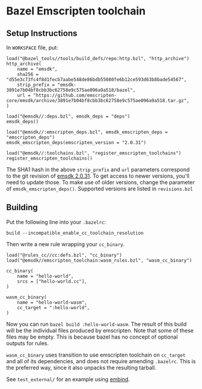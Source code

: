 # Bazel Emscripten toolchain

## Setup Instructions

In `WORKSPACE` file, put:
```starlark
load("@bazel_tools//tools/build_defs/repo:http.bzl", "http_archive")
http_archive(
    name = "emsdk",
    sha256 = "d55e3c73fc4f8d1fecb7aabe548de86bdb55080fe6b12ce593d63b8bade54567",
    strip_prefix = "emsdk-3891e7b04bf8cbb3bc62758e9c575ae096a9a518/bazel",
    url = "https://github.com/emscripten-core/emsdk/archive/3891e7b04bf8cbb3bc62758e9c575ae096a9a518.tar.gz",
)

load("@emsdk//:deps.bzl", emsdk_deps = "deps")
emsdk_deps()

load("@emsdk//:emscripten_deps.bzl", emsdk_emscripten_deps = "emscripten_deps")
emsdk_emscripten_deps(emscripten_version = "2.0.31")

load("@emsdk//:toolchains.bzl", "register_emscripten_toolchains")
register_emscripten_toolchains()
```
The SHA1 hash in the above `strip_prefix` and `url` parameters correspond to the git revision of
[emsdk 2.0.31](https://github.com/emscripten-core/emsdk/releases/tag/2.0.31). To get access to
newer versions, you'll need to update those. To make use of older versions, change the
parameter of `emsdk_emscripten_deps()`. Supported versions are listed in `revisions.bzl`


## Building

Put the following line into your `.bazelrc`:

```
build --incompatible_enable_cc_toolchain_resolution
```

Then write a new rule wrapping your `cc_binary`.

```starlark
load("@rules_cc//cc:defs.bzl", "cc_binary")
load("@emsdk//emscripten_toolchain:wasm_rules.bzl", "wasm_cc_binary")

cc_binary(
    name = "hello-world",
    srcs = ["hello-world.cc"],
)

wasm_cc_binary(
    name = "hello-world-wasm",
    cc_target = ":hello-world",
)
```

Now you can run `bazel build :hello-world-wasm`. The result of this build will
be the individual files produced by emscripten. Note that some of these files
may be empty. This is because bazel has no concept of optional outputs for
rules.

`wasm_cc_binary` uses transition to use emscripten toolchain on `cc_target`
and all of its dependencies, and does not require amending `.bazelrc`. This
is the preferred way, since it also unpacks the resulting tarball.

See `test_external/` for an example using [embind](https://emscripten.org/docs/porting/connecting_cpp_and_javascript/embind.html).

